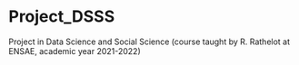 # Project_DSSS
Project in Data Science and Social Science (course taught by R. Rathelot at ENSAE, academic year 2021-2022) 
